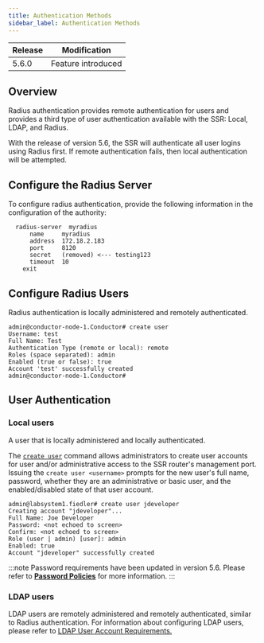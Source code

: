 ```yaml
---
title: Authentication Methods
sidebar_label: Authentication Methods
---
```


| Release | Modification |
| ------- | ------------ |
| 5.6.0   | Feature introduced |

## Overview

Radius authentication provides remote authentication for users and provides a third type of user authentication available with the SSR: Local, LDAP, and Radius.

With the release of version 5.6, the SSR will authenticate all user logins using Radius first. If remote authentication fails, then local authentication will be attempted.

## Configure the Radius Server

To configure radius authentication, provide the following information in the configuration of the authority:
```
  radius-server  myradius
      name     myradius
      address  172.18.2.183
      port     8120
      secret   (removed) <--- testing123
      timeout  10
    exit
```

## Configure Radius Users

Radius authentication is locally administered and remotely authenticated.

```
admin@conductor-node-1.Conductor# create user
Username: test
Full Name: Test
Authentication Type (remote or local): remote
Roles (space separated): admin
Enabled (true or false): true
Account 'test' successfully created
admin@conductor-node-1.Conductor#
```

## User Authentication

### Local users  

A user that is locally administered and locally authenticated.

The [`create user`](cli_reference.md#create-user) command allows administrators to create user accounts for user and/or administrative access to the SSR router's management port. Issuing the `create user <username>` prompts for the new user's full name, password, whether they are an administrative or basic user, and the enabled/disabled state of that user account.

```
admin@labsystem1.fiedler# create user jdeveloper
Creating account "jdeveloper"...
Full Name: Joe Developer
Password: <not echoed to screen>
Confirm: <not echoed to screen>
Role (user | admin) [user]: admin
Enabled: true
Account "jdeveloper" successfully created
```

:::note
Password requirements have been updated in version 5.6. Please refer to [**Password Policies**](config_password_policies.md) for more information. 
:::

### LDAP users 

LDAP users are remotely administered and remotely authenticated, similar to Radius authentication. For information about configuring LDAP users, please refer to [LDAP User Account Requirements.](config_ldap.md#ldap-user-account-requirements)

<!--- Need additional information about this statement:
	LDAP users will not be allowed to configure via PCLI or GUI. Inspector rule will be added to stop this combination to be configured. Access manager code will be updated to set user-administration as remote-administered and authentication-type as remote in the config file. No changed to /etc/passwd and /etc/shadow system files. ---> 


